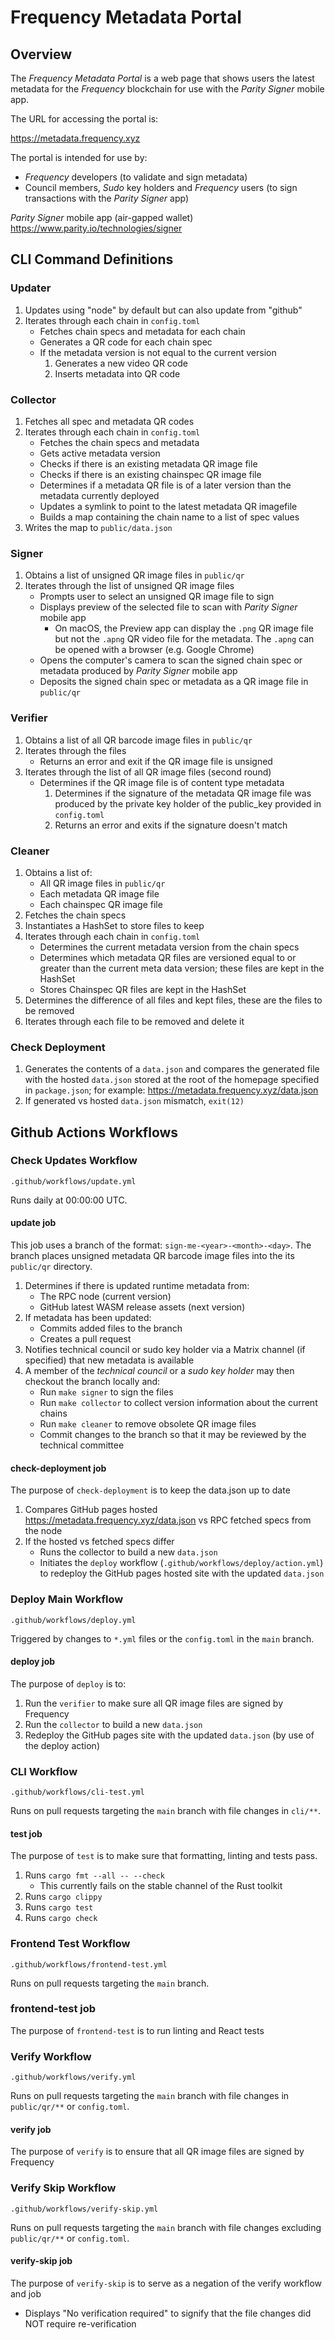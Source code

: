 # Frequency Metadata Portal

## Overview

The *Frequency Metadata Portal* is a web page that shows users the latest metadata for the *Frequency* blockchain for use with the *Parity Signer* mobile app.

The URL for accessing the portal is:

https://metadata.frequency.xyz

The portal is intended for use by:
- *Frequency* developers (to validate and sign metadata)
- Council members, *Sudo* key holders and *Frequency* users (to sign transactions with the *Parity Signer* app)

*Parity Signer* mobile app (air-gapped wallet)
https://www.parity.io/technologies/signer

## CLI Command Definitions

### Updater
1. Updates using "node" by default but can also update from "github"
2. Iterates through each chain in `config.toml`
   - Fetches chain specs and metadata for each chain
   - Generates a QR code for each chain spec
    - If the metadata version is not equal to the current version
        1. Generates a new video QR code
        2. Inserts metadata into QR code

### Collector
1. Fetches all spec and metadata QR codes
2. Iterates through each chain in `config.toml`
    - Fetches the chain specs and metadata
    - Gets active metadata version
    - Checks if there is an existing metadata QR image file
    - Checks if there is an existing chainspec QR image file
    - Determines if a metadata QR file is of a later version than the metadata currently deployed
    - Updates a symlink to point to the latest metadata QR imagefile
    - Builds a map containing the chain name to a list of spec values
3. Writes the map to `public/data.json`

### Signer
1. Obtains a list of unsigned QR image files in `public/qr`
2. Iterates through the list of unsigned QR image files
    - Prompts user to select an unsigned QR image file to sign
    - Displays preview of the selected file to scan with *Parity Signer* mobile app
        - On macOS, the Preview app can display the `.png` QR image file but not the `.apng` QR video file for the metadata.  The `.apng` can be opened with a browser (e.g. Google Chrome)
    - Opens the computer's camera to scan the signed chain spec or metadata produced by *Parity Signer* mobile app
    - Deposits the signed chain spec or metadata as a QR image file in `public/qr`

### Verifier
1. Obtains a list of all QR barcode image files in `public/qr`
2. Iterates through the files
    - Returns an error and exit if the QR image file is unsigned
3. Iterates through the list of all QR image files (second round)
    - Determines if the QR image file is of content type metadata
        1. Determines if the signature of the metadata QR image file was produced by the private key holder of the public_key provided in `config.toml`
        2. Returns an error and exits if the signature doesn't match
### Cleaner
1. Obtains a list of:
   - All QR image files in `public/qr`
   - Each metadata QR image file
   - Each chainspec QR image file
2. Fetches the chain specs
3. Instantiates a HashSet to store files to keep
4. Iterates through each chain in `config.toml`
    - Determines the current metadata version from the chain specs
    - Determines which metadata QR files are versioned equal to or greater than the current meta data version; these files are kept in the HashSet
    - Stores Chainspec QR files are kept in the HashSet
5. Determines the difference of all files and kept files, these are the files to be removed
6. Iterates through each file to be removed and delete it

### Check Deployment
1. Generates the contents of a `data.json` and compares the generated file with the hosted `data.json` stored at the root of the homepage specified in `package.json`; for example: https://metadata.frequency.xyz/data.json
2. If generated vs hosted `data.json` mismatch, `exit(12)`

## Github Actions Workflows

### Check Updates Workflow
`.github/workflows/update.yml`

Runs daily at 00:00:00 UTC.
#### update job
This job uses a branch of the format: `sign-me-<year>-<month>-<day>`. The branch places unsigned metadata QR barcode image files into the its `public/qr` directory.
1. Determines if there is updated runtime metadata from:
    - The RPC node (current version)
    - GitHub latest WASM release assets (next version)
2. If metadata has been updated:
    - Commits added files to the branch
    - Creates a pull request
3. Notifies technical council or sudo key holder via a Matrix channel (if specified) that new metadata is available
4. A member of the *technical council* or a *sudo key holder* may then checkout the branch locally and:
    - Run `make signer` to sign the files
    - Run `make collector` to collect version information about the current chains
    - Run `make cleaner` to remove obsolete QR image files
    - Commit changes to the branch so that it may be reviewed by the technical committee
#### check-deployment job
The purpose of `check-deployment` is to keep the data.json up to date
1. Compares GitHub pages hosted https://metadata.frequency.xyz/data.json vs RPC fetched specs from the node
2. If the hosted vs fetched specs differ
    - Runs the collector to build a new `data.json`
    - Initiates the `deploy` workflow (`.github/workflows/deploy/action.yml`) to redeploy the GitHub pages hosted site with the updated `data.json`

### Deploy Main Workflow
`.github/workflows/deploy.yml`

Triggered by changes to `*.yml` files or the `config.toml` in the `main` branch.

#### deploy job
The purpose of `deploy` is to:
1. Run the `verifier` to make sure all QR image files are signed by Frequency
2. Run the `collector` to build a new `data.json`
3. Redeploy the GitHub pages site with the updated `data.json` (by use of the deploy action)

### CLI Workflow
`.github/workflows/cli-test.yml`

Runs on pull requests targeting the `main` branch with file changes in `cli/**`.
#### test job
The purpose of `test` is to make sure that formatting, linting and tests pass.
1. Runs `cargo fmt --all -- --check`
    - This currently fails on the stable channel of the Rust toolkit
2. Runs `cargo clippy`
3. Runs `cargo test`
4. Runs `cargo check`

### Frontend Test Workflow
`.github/workflows/frontend-test.yml`

Runs on pull requests targeting the `main` branch.
### frontend-test job
The purpose of `frontend-test` is to run linting and React tests

### Verify Workflow
`.github/workflows/verify.yml`

Runs on pull requests targeting the `main` branch with file changes in `public/qr/**` or `config.toml`.
#### verify job
The purpose of `verify` is to ensure that all QR image files are signed by Frequency

### Verify Skip Workflow
`.github/workflows/verify-skip.yml`

Runs on pull requests targeting the `main` branch with file changes excluding `public/qr/**` or `config.toml`.
#### verify-skip job
The purpose of `verify-skip` is to serve as a negation of the verify workflow and job
- Displays "No verification required" to signify that the file changes did NOT require re-verification
